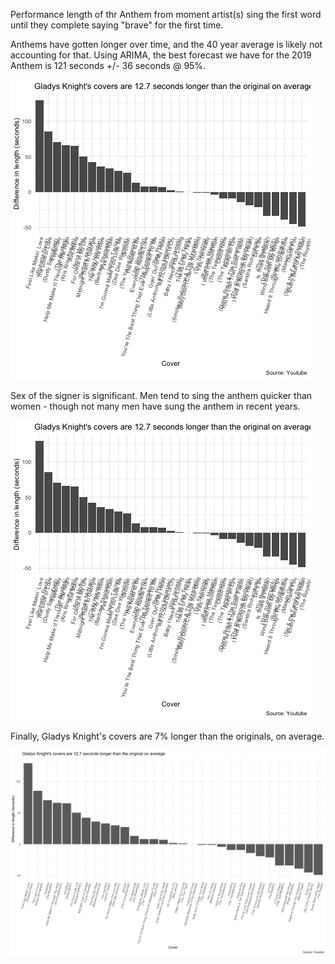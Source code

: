 Performance length of thr Anthem from moment artist(s) sing the first word until they complete saying "brave" for the first time.

Anthems have gotten longer over time, and the 40 year average is likely not accounting for that. 
Using ARIMA, the best forecast we have for the 2019 Anthem is 121 seconds +/- 36 seconds @ 95%.

![alt text](https://github.com/friscojosh/superbowl-anthems/blob/master/anthem_length_over_time.png "")

Sex of the signer is significant. Men tend to sing the anthem quicker than women - though not many men
have sung the anthem in recent years.

![alt text](https://github.com/friscojosh/superbowl-anthems/blob/master/sex_density_plot1.png "")

Finally, Gladys Knight's covers are 7% longer than the originals, on average.

![alt text](https://github.com/friscojosh/superbowl-anthems/blob/master/covers.png "")
